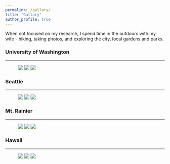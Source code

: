 ```yaml
---
permalink: /gallary/
title: "Gallary"
author_profile: true 
---
```


When not focused on my research, I spend time in the outdoors with my wife - hiking, taking photos, and exploring the city, local gardens and parks. 

### University of Washington
---

<figure class="third">
  <a href="/files/a1.jpg">
  <img src="/files/b1.jpg"></a>

  <a href="/files/a2.jpg">
  <img src="/files/b2.jpg"></a>

  <a href="/files/a3.jpg">
  <img src="/files/b3.jpg"></a>
  
</figure>

### Seattle
---

<figure class="third">
  <a href="/files/a4.jpg">
  <img src="/files/b4.jpg"></a>

  <a href="/files/a5.jpg">
  <img src="/files/b5.jpg"></a>
  
  <a href="/files/s1.jpg">
  <img src="/files/s1-1.jpg"></a> 
</figure>

### Mt. Rainier
---

<figure class="third">

  <a href="/files/a7.jpg">
  <img src="/files/b7.jpg"></a>
  
  <a href="/files/a8.jpg">
  <img src="/files/b8.jpg"></a>
 
  <a href="/files/a9.jpg">
  <img src="/files/b9.jpg"></a>
  
</figure>

### Hawaii
---

<figure class="third">

  <a href="/files/a6.jpg">
  <img src="/files/b6.jpg"></a>
  <a href="/files/h1.jpg">
  <img src="/files/h1-1.jpg"></a>
  <a href="/files/h3.jpg">
  <img src="/files/h3-1.jpg"></a>
  
</figure>
  

